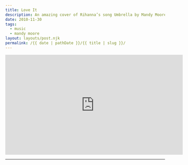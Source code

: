 ```yaml
---
title: Love It
description: An amazing cover of Rihanna’s song Umbrella by Mandy Moore.
date: 2010-11-30
tags: 
  - music
  - mandy moore
layout: layouts/post.njk
permalink: /{{ date | pathDate }}/{{ title | slug }}/
---
```


<iframe class="youtube-video" width="560" height="315" src="https://www.youtube.com/embed/BMB6YOWzQMY" title="YouTube video player" frameborder="0" allow="accelerometer; autoplay; clipboard-write; encrypted-media; gyroscope; picture-in-picture; web-share" allowfullscreen></iframe>

---
